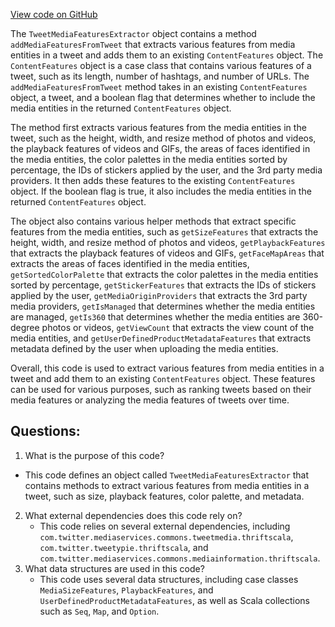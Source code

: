 [View code on GitHub](https://github.com/misbahsy/the-algorithm/timelineranker/server/src/main/scala/com/twitter/timelineranker/util/TweetMediaFeatureExtractor.scala)

The `TweetMediaFeaturesExtractor` object contains a method `addMediaFeaturesFromTweet` that extracts various features from media entities in a tweet and adds them to an existing `ContentFeatures` object. The `ContentFeatures` object is a case class that contains various features of a tweet, such as its length, number of hashtags, and number of URLs. The `addMediaFeaturesFromTweet` method takes in an existing `ContentFeatures` object, a tweet, and a boolean flag that determines whether to include the media entities in the returned `ContentFeatures` object. 

The method first extracts various features from the media entities in the tweet, such as the height, width, and resize method of photos and videos, the playback features of videos and GIFs, the areas of faces identified in the media entities, the color palettes in the media entities sorted by percentage, the IDs of stickers applied by the user, and the 3rd party media providers. It then adds these features to the existing `ContentFeatures` object. If the boolean flag is true, it also includes the media entities in the returned `ContentFeatures` object.

The object also contains various helper methods that extract specific features from the media entities, such as `getSizeFeatures` that extracts the height, width, and resize method of photos and videos, `getPlaybackFeatures` that extracts the playback features of videos and GIFs, `getFaceMapAreas` that extracts the areas of faces identified in the media entities, `getSortedColorPalette` that extracts the color palettes in the media entities sorted by percentage, `getStickerFeatures` that extracts the IDs of stickers applied by the user, `getMediaOriginProviders` that extracts the 3rd party media providers, `getIsManaged` that determines whether the media entities are managed, `getIs360` that determines whether the media entities are 360-degree photos or videos, `getViewCount` that extracts the view count of the media entities, and `getUserDefinedProductMetadataFeatures` that extracts metadata defined by the user when uploading the media entities.

Overall, this code is used to extract various features from media entities in a tweet and add them to an existing `ContentFeatures` object. These features can be used for various purposes, such as ranking tweets based on their media features or analyzing the media features of tweets over time.
## Questions: 
 1. What is the purpose of this code?
   - This code defines an object called `TweetMediaFeaturesExtractor` that contains methods to extract various features from media entities in a tweet, such as size, playback features, color palette, and metadata.
2. What external dependencies does this code rely on?
   - This code relies on several external dependencies, including `com.twitter.mediaservices.commons.tweetmedia.thriftscala`, `com.twitter.tweetypie.thriftscala`, and `com.twitter.mediaservices.commons.mediainformation.thriftscala`.
3. What data structures are used in this code?
   - This code uses several data structures, including case classes `MediaSizeFeatures`, `PlaybackFeatures`, and `UserDefinedProductMetadataFeatures`, as well as Scala collections such as `Seq`, `Map`, and `Option`.